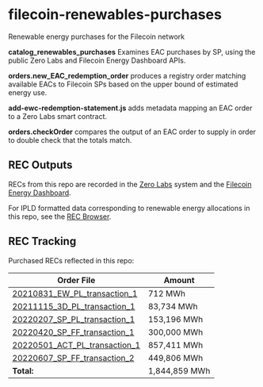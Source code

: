 # filecoin-renewables-purchases
Renewable energy purchases for the Filecoin network


**catalog_renewables_purchases** Examines EAC purchases by SP, using the public Zero Labs and Filecoin Energy Dashboard APIs.

**orders.new_EAC_redemption_order** produces a registry order matching available EACs to Filecoin SPs based on the upper bound of estimated energy use.

**add-ewc-redemption-statement.js** adds metadata mapping an EAC order to a Zero Labs smart contract.

**orders.checkOrder** compares the output of an EAC order to supply in order to double check that the totals match.

## REC Outputs
RECs from this repo are recorded in the [Zero Labs](https://zerolabs.green/) system and the [Filecoin Energy Dashboard](https://filecoin.energy). 

For IPLD formatted data corresponding to renewable energy allocations in this repo, see the [REC Browser](https://filecoin-green-eac-browser.dzunic.net/).

## REC Tracking
Purchased RECs reflected in this repo:

| Order File  | Amount |
| ------------- | ------------- |
| [20210831_EW_PL_transaction_1](https://github.com/redransil/filecoin-renewables-purchases/blob/main/20210831_EW_PL_transaction_1/20210831_EW_PL_transaction_1_step2_orderSupply.csv)  | 712 MWh  |
| [20211115_3D_PL_transaction_1](https://github.com/redransil/filecoin-renewables-purchases/blob/main/20211115_3D_PL_transaction_1/20211115_3D_PL_transaction_1_step2_orderSupply.csv)  | 83,734 MWh  |
| [20220207_SP_PL_transaction_1](https://github.com/redransil/filecoin-renewables-purchases/blob/main/20220207_SP_PL_transaction_1/20220207_SP_PL_transaction_1_step2_orderSupply.csv) | 153,196 MWh |
| [20220420_SP_FF_transaction_1](https://github.com/redransil/filecoin-renewables-purchases/blob/main/20220420_SP_FF_transaction_1/20220420_SP_FF_transaction_1_step2_orderSupply.csv) | 300,000 MWh |
| [20220501_ACT_PL_transaction_1](https://github.com/redransil/filecoin-renewables-purchases/blob/main/20220501_ACT_PL_transaction_1/20220501_ACT_PL_transaction_1_step2_orderSupply.csv) | 857,411 MWh |
| [20220607_SP_FF_transaction_2](https://github.com/redransil/filecoin-renewables-purchases/blob/main/20220607_SP_FF_transaction_2/20220607_SP_FF_transaction_2_step2_orderSupply.csv) | 449,806 MWh |
| **Total:** | 1,844,859 MWh |
